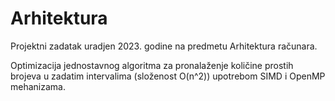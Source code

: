 # Arhitektura
Projektni zadatak uradjen 2023. godine na predmetu Arhitektura računara.

Optimizacija jednostavnog algoritma za pronalaženje količine prostih brojeva u zadatim intervalima (složenost O(n^2))
upotrebom SIMD i OpenMP mehanizama.
